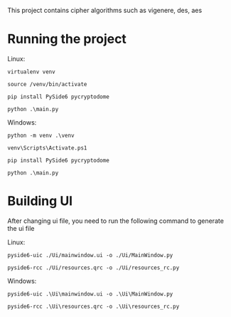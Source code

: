 This project contains cipher algorithms such as vigenere, des, aes

# Running the project

Linux:

```
virtualenv venv

source /venv/bin/activate

pip install PySide6 pycryptodome

python .\main.py
```

Windows:

```
python -m venv .\venv

venv\Scripts\Activate.ps1

pip install PySide6 pycryptodome

python .\main.py
```

# Building UI

After changing ui file, you need to run the following command to generate the ui file

Linux:

```
pyside6-uic ./Ui/mainwindow.ui -o ./Ui/MainWindow.py

pyside6-rcc ./Ui/resources.qrc -o ./Ui/resources_rc.py
```

Windows:

```
pyside6-uic .\Ui\mainwindow.ui -o .\Ui\MainWindow.py

pyside6-rcc .\Ui\resources.qrc -o .\Ui\resources_rc.py
```
